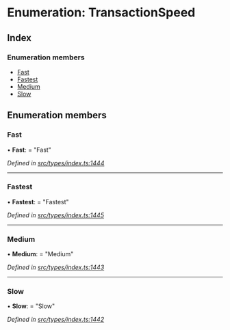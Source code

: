 # Enumeration: TransactionSpeed

## Index

### Enumeration members

* [Fast](_types_index_.transactionspeed.md#fast)
* [Fastest](_types_index_.transactionspeed.md#fastest)
* [Medium](_types_index_.transactionspeed.md#medium)
* [Slow](_types_index_.transactionspeed.md#slow)

## Enumeration members

###  Fast

• **Fast**: = "Fast"

*Defined in [src/types/index.ts:1444](https://github.com/PolymathNetwork/polymath-sdk/blob/550676f/src/types/index.ts#L1444)*

___

###  Fastest

• **Fastest**: = "Fastest"

*Defined in [src/types/index.ts:1445](https://github.com/PolymathNetwork/polymath-sdk/blob/550676f/src/types/index.ts#L1445)*

___

###  Medium

• **Medium**: = "Medium"

*Defined in [src/types/index.ts:1443](https://github.com/PolymathNetwork/polymath-sdk/blob/550676f/src/types/index.ts#L1443)*

___

###  Slow

• **Slow**: = "Slow"

*Defined in [src/types/index.ts:1442](https://github.com/PolymathNetwork/polymath-sdk/blob/550676f/src/types/index.ts#L1442)*
